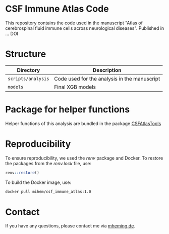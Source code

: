 # CSF Immune Atlas Code
This repository contains the code used in the manuscript "Atlas of cerebrospinal fluid immune cells across neurological diseases".
Published in ... DOI

# Structure

| Directory            | Description |
| ---------            | -----------  |
| `scripts/analysis`   | Code used for the analysis in the manuscript |
| `models`             | Final XGB models |

# Package for helper functions
Helper functions of this analysis are bundled in the package [CSFAtlasTools](https://github.com/mihem/CSFAtlasTools)

# Reproducibility
To ensure reproducibility, we used the *renv* package and Docker. To restore the packages from the *renv.lock* file, use:

```R
renv::restore()
```

To build the Docker image, use:

```bash
docker pull mihem/csf_immune_atlas:1.0
```


# Contact
If you have any questions, please contact me via [mheming.de](https://osmzhlab.uni-muenster.de/mheming/#contact).